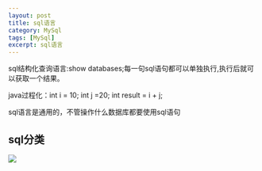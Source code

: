 ```yaml
---
layout: post
title: sql语言
category: MySql
tags: [MySql]
excerpt: sql语言
---
```


sql结构化查询语言:show databases;每一句sql语句都可以单独执行,执行后就可以获取一个结果。

java过程化：int i = 10; int j =20; int result = i + j;

sql语言是通用的，不管操作什么数据库都要使用sql语句

## sql分类 ##

![](http://www.nangongyibin.com/assets/images/Java/MySql/2.png)

 